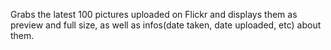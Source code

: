 Grabs the latest 100 pictures uploaded on Flickr and displays them as preview and full size, as well as infos(date taken, date uploaded, etc) about them. 
